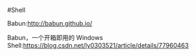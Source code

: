 
#Shell

Babun:http://babun.github.io/

Babun，一个开箱即用的 Windows Shell:https://blog.csdn.net/ly0303521/article/details/77960463
